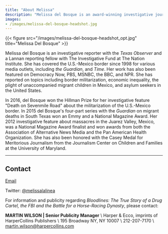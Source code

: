 ```yaml
---
title: "About Melissa"
description: "Melissa del Bosque is an award-winning investigative journalist who has covered the U.S.-Mexico border region for the past two decades."
images:
- /images/melissa-del-bosque-headshot.jpg
---
```

{{< figure src="/images/melissa-del-bosque-headshot_opt.jpg" title="Melissa Del Bosque" >}}

Melissa del Bosque is an investigative reporter with the *Texas Observer* and a Lannan reporting fellow with The Investigative Fund at The Nation Institute. She has covered the U.S.-Mexico border since 1998 for various media outlets, including *the Guardian*, and *Time*. Her work has also been featured on Democracy Now, PBS, MSNBC, the BBC, and NPR. She has reported on topics including border militarization, economic inequality, the plight of unaccompanied migrant children in Mexico, and asylum seekers in the United States.

In 2016, del Bosque won the Hillman Prize for her investigative feature "Death on Sevenmile Road" about the militarization of the U.S.-Mexico border. In 2015 del Bosque's four-part series with the *Guardian* on migrant deaths in South Texas won an Emmy and a National Magazine Award. Her 2012 investigative feature about massacres in the Juarez Valley, Mexico, was a National Magazine Award finalist and won awards from both the Association of Alternative News Media and the Pan American Health Organization. She has also been honored with the Casey Medal for Meritorious Journalism from the Journalism Center on Children and Families at the University of Maryland.


---

## Contact

[Email](mailto:Melissadelbosque1@gmail.com)

Twitter: [@melissalalinea](https://twitter.com/melissalalinea/)

For information and publicity regarding *Bloodlines: The True Story of a Drug Cartel, the FBI and the Battle for a Horse-Racing Dynasty*, please contact:


**MARTIN WILSON | Senior Publicity Manager**  \\
Harper & Ecco, imprints of HarperCollins Publishers \\
195 Broadway NY, NY 10007  \\
212-207-7170 \\
[martin.wilson@harpercollins.com](mailto:martin.wilson@harpercollins.com)
